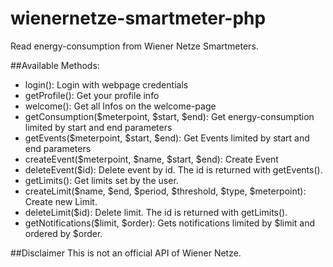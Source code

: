 # wienernetze-smartmeter-php
Read energy-consumption from Wiener Netze Smartmeters.

##Available Methods: 

- login(): Login with webpage credentials
- getProfile(): Get your profile info
- welcome(): Get all Infos on the welcome-page
- getConsumption($meterpoint, $start, $end): Get energy-consumption limited by start and end parameters
- getEvents($meterpoint, $start, $end): Get Events limited by start and end parameters
- createEvent($meterpoint, $name, $start, $end): Create Event
- deleteEvent($id): Delete event by id. The id is returned with getEvents().
- getLimits(): Get limits set by the user.
- createLimit($name, $end, $period, $threshold, $type, $meterpoint): Create new Limit.
- deleteLimit($id): Delete limit. The id is returned with getLimits().
- getNotifications($limit, $order): Gets notifications limited by $limit and ordered by $order.

##Disclaimer
This is not an official API of Wiener Netze.
